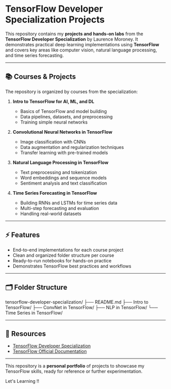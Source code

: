 # TensorFlow Developer Specialization Projects

This repository contains my **projects and hands-on labs** from the **TensorFlow Developer Specialization** by Laurence Moroney. It demonstrates practical deep learning implementations using **TensorFlow** and covers key areas like computer vision, natural language processing, and time series forecasting.

---

## 📚 Courses & Projects

The repository is organized by courses from the specialization:

1. **Intro to TensorFlow for AI, ML, and DL**  
   - Basics of TensorFlow and model building  
   - Data pipelines, datasets, and preprocessing  
   - Training simple neural networks

2. **Convolutional Neural Networks in TensorFlow**  
   - Image classification with CNNs  
   - Data augmentation and regularization techniques  
   - Transfer learning with pre-trained models

3. **Natural Language Processing in TensorFlow**  
   - Text preprocessing and tokenization  
   - Word embeddings and sequence models  
   - Sentiment analysis and text classification

4. **Time Series Forecasting in TensorFlow**  
   - Building RNNs and LSTMs for time series data  
   - Multi-step forecasting and evaluation  
   - Handling real-world datasets

---

## ⚡ Features

- End-to-end implementations for each course project  
- Clean and organized folder structure per course  
- Ready-to-run notebooks for hands-on practice  
- Demonstrates TensorFlow best practices and workflows

---

## 🗂 Folder Structure

tensorflow-developer-specialization/
├── README.md
├── Intro to TensorFlow/
├── ConvNet in TensorFlow/
├── NLP in TensorFlow/
└── Time Series in TensorFlow/

---

## 🔗 Resources

- [TensorFlow Developer Specialization](https://www.coursera.org/professional-certificates/tensorflow-in-practice)  
- [TensorFlow Official Documentation](https://www.tensorflow.org/)

---

This repository is a **personal portfolio** of projects to showcase my TensorFlow skills, ready for reference or further experimentation.

Let's Learning !!